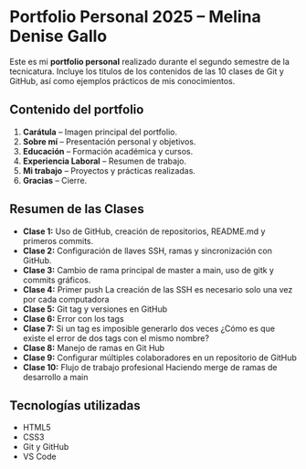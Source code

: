 # Portfolio Personal 2025 – Melina Denise Gallo

Este es mi **portfolio personal** realizado durante el segundo semestre de la tecnicatura. Incluye los titulos de los contenidos de las 10 clases de Git y GitHub, así como ejemplos prácticos de mis conocimientos.

## Contenido del portfolio

1. **Carátula** – Imagen principal del portfolio.
2. **Sobre mí** – Presentación personal y objetivos.
3. **Educación** – Formación académica y cursos.
4. **Experiencia Laboral** – Resumen de trabajo.
5. **Mi trabajo** – Proyectos y prácticas realizadas.
6. **Gracias** – Cierre.

## Resumen de las Clases

- **Clase 1:** Uso de GitHub, creación de repositorios, README.md y primeros commits.  
- **Clase 2:** Configuración de llaves SSH, ramas y sincronización con GitHub.  
- **Clase 3:** Cambio de rama principal de master a main, uso de gitk y commits gráficos.  
- **Clase 4:** Primer push La creación de las SSH es necesario solo una vez por cada computadora
- **Clase 5:** Git tag y versiones en GitHub 
- **Clase 6:** Error con los tags 
- **Clase 7:** Si un tag es imposible generarlo dos veces ¿Cómo es que existe el error de dos tags con el mismo nombre? 
- **Clase 8:** Manejo de ramas en Git Hub 
- **Clase 9:** Configurar múltiples colaboradores en un repositorio de GitHub
- **Clase 10:** Flujo de trabajo profesional Haciendo merge de ramas de desarrollo a main 

## Tecnologías utilizadas

- HTML5
- CSS3
- Git y GitHub
- VS Code
